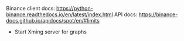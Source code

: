 Binance client docs: https://python-binance.readthedocs.io/en/latest/index.html
API docs: https://binance-docs.github.io/apidocs/spot/en/#limits

- Start Xming server for graphs
